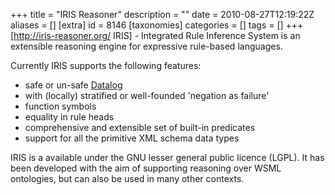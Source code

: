 +++
title = "IRIS Reasoner"
description = ""
date = 2010-08-27T12:19:22Z
aliases = []
[extra]
id = 8146
[taxonomies]
categories = []
tags = []
+++
[http://iris-reasoner.org/ IRIS] - Integrated Rule Inference System is an extensible reasoning engine for expressive rule-based languages. 

Currently IRIS supports the following features: 
* safe or un-safe [Datalog](https://rosettacode.org/wiki/Datalog)
* with (locally) stratified or well-founded 'negation as failure' 
* function symbols
* equality in rule heads
* comprehensive and extensible set of built-in predicates
* support for all the primitive XML schema data types

IRIS is a available under the GNU lesser general public licence (LGPL). It has been developed with the aim of supporting reasoning over WSML ontologies, but can also be used in many other contexts.
